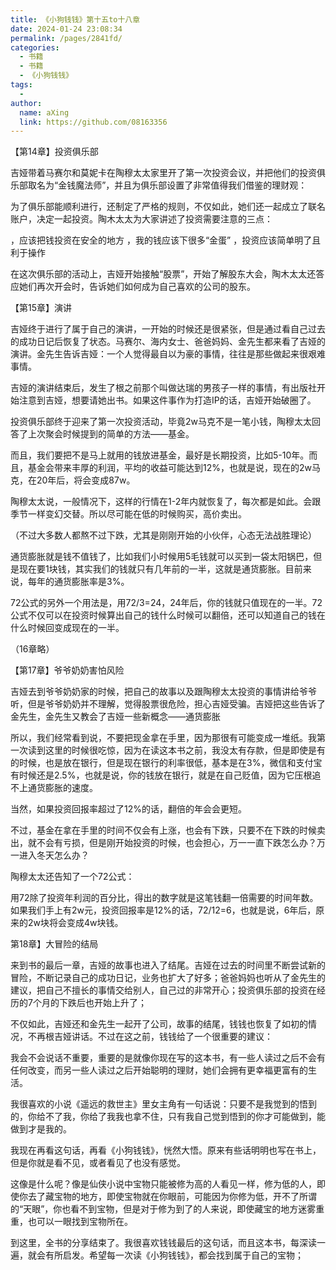```yaml
---
title: 《小狗钱钱》第十五to十八章
date: 2024-01-24 23:08:34
permalink: /pages/2841fd/
categories:
  - 书籍
  - 书籍
  - 《小狗钱钱》
tags:
  - 
author: 
  name: aXing
  link: https://github.com/08163356
---
```



【第14章】投资俱乐部

吉娅带着马赛尔和莫妮卡在陶穆太太家里开了第一次投资会议，并把他们的投资俱乐部取名为“金钱魔法师”，并且为俱乐部设置了非常值得我们借鉴的理财观：

为了俱乐部能顺利进行，还制定了严格的规则，不仅如此，她们还一起成立了联名账户，决定一起投资。陶木太太为大家讲述了投资需要注意的三点：

️，应该把钱投资在安全的地方
️，我的钱应该下很多“金蛋”
️，投资应该简单明了且利于操作

在这次俱乐部的活动上，吉娅开始接触“股票”，开始了解股东大会，陶木太太还答应她们再次开会时，告诉她们如何成为自己喜欢的公司的股东。

【第15章】演讲
<!-- more -->

吉娅终于进行了属于自己的演讲，一开始的时候还是很紧张，但是通过看自己过去的成功日记后恢复了状态。马赛尔、海内女士、爸爸妈妈、金先生都来看了吉娅的演讲。金先生告诉吉娅：一个人觉得最自以为豪的事情，往往是那些做起来很艰难事情。

吉娅的演讲结束后，发生了根之前那个叫做达瑞的男孩子一样的事情，有出版社开始注意到吉娅，想要请她出书。如果这件事作为打造IP的话，吉娅开始破圈了。

投资俱乐部终于迎来了第一次投资活动，毕竟2w马克不是一笔小钱，陶穆太太回答了上次聚会时候提到的简单的方法——基金。

而且，我们要把不是马上就用的钱放进基金，最好是长期投资，比如5-10年。而且，基金会带来丰厚的利润，平均的收益可能达到12%，也就是说，现在的2w马克，在20年后，将会变成87w。

陶穆太太说，一般情况下，这样的行情在1-2年内就恢复了，每次都是如此。会跟季节一样变幻交替。所以尽可能在低的时候购买，高价卖出。

（不过大多数人都熬不过下跌，尤其是刚刚开始的小伙伴，心态无法战胜理论）

通货膨胀就是钱不值钱了，比如我们小时候用5毛钱就可以买到一袋太阳锅巴，但是现在要1块钱，其实我们的钱就只有几年前的一半，这就是通货膨胀。目前来说，每年的通货膨胀率是3%。

72公式的另外一个用法是，用72/3=24，24年后，你的钱就只值现在的一半。72公式不仅可以在投资时候算出自己的钱什么时候可以翻倍，还可以知道自己的钱在什么时候回变成现在的一半。

（16章略）

【第17章】爷爷奶奶害怕风险

吉娅去到爷爷奶奶家的时候，把自己的故事以及跟陶穆太太投资的事情讲给爷爷听，但是爷爷奶奶并不理解，觉得股票很危险，担心吉娅受骗。吉娅把这些告诉了金先生，金先生又教会了吉娅一些新概念——通货膨胀

所以，我们经常看到说，不要把现金拿在手里，因为那很有可能变成一堆纸。我第一次读到这里的时候很吃惊，因为在读这本书之前，我没太有存款，但是即使是有的时候，也是放在银行，但是现在银行的利率很低，基本是在3%，微信和支付宝有时候还是2.5%，也就是说，你的钱放在银行，就是在自己贬值，因为它压根追不上通货膨胀的速度。

当然，如果投资回报率超过了12%的话，翻倍的年会会更短。

不过，基金在拿在手里的时间不仅会有上涨，也会有下跌，只要不在下跌的时候卖出，就不会有亏损，但是刚开始投资的时候，也会担心，万一一直下跌怎么办？万一进入冬天怎么办？

陶穆太太还告知了一个72公式：

用72除了投资年利润的百分比，得出的数字就是这笔钱翻一倍需要的时间年数。如果我们手上有2w元，投资回报率是12%的话，72/12=6，也就是说，6年后，原来的2w块将会变成4w块钱。

第18章】大冒险的结局

来到书的最后一章，吉娅的故事也进入了结尾。吉娅在过去的时间里不断尝试新的冒险，不断记录自己的成功日记，业务也扩大了好多；爸爸妈妈也听从了金先生的建议，把自己不擅长的事情交给别人，自己过的非常开心；投资俱乐部的投资在经历的7个月的下跌后也开始上升了；

不仅如此，吉娅还和金先生一起开了公司，故事的结尾，钱钱也恢复了如初的情况，不再根吉娅讲话。不过在这之前，钱钱给了一个很重要的建议：

我会不会说话不重要，重要的是就像你现在写的这本书，有一些人读过之后不会有任何改变，而另一些人读过之后开始聪明的理财，她们会拥有更幸福更富有的生活。

我很喜欢的小说《遥远的救世主》里女主角有一句话说：只要不是我觉到的悟到的，你给不了我，你给了我我也拿不住，只有我自己觉到悟到的你才可能做到，能做到才是我的。

我现在再看这句话，再看《小狗钱钱》，恍然大悟。原来有些话明明也写在书上，但是你就是看不见，或者看见了也没有感觉。

这像是什么呢？像是仙侠小说中宝物只能被修为高的人看见一样，修为低的人，即使你去了藏宝物的地方，即使宝物就在你眼前，可能因为你修为低，开不了所谓的“天眼”，你也看不到宝物，但是对于修为到了的人来说，即使藏宝的地方迷雾重重，也可以一眼找到宝物所在。

到这里，全书的分享结束了。我很喜欢钱钱最后的这句话，而且这本书，每深读一遍，就会有所启发。希望每一次读《小狗钱钱》，都会找到属于自己的宝物；